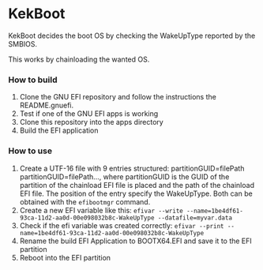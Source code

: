 # KekBoot
KekBoot decides the boot OS by checking the WakeUpType reported by the SMBIOS.

This works by chainloading the wanted OS.

### How to build
1. Clone the GNU EFI repository and follow the instructions the README.gnuefi.
2. Test if one of the GNU EFI apps is working
3. Clone this repository into the apps directory
4. Build the EFI application

### How to use
1. Create a UTF-16 file with 9 entries structured: partitionGUID=filePath partitionGUID=filePath...,
    where partitionGUID is the GUID of the partition of the chainload EFI file is placed and
    the path of the chainload EFI file. The position of the entry specify the WakeUpType.
    Both can be obtained with the `efibootmgr` command.
2. Create a new EFI variable like this:
    `efivar --write --name=1be4df61-93ca-11d2-aa0d-00e098032b8c-WakeUpType --datafile=myvar.data`
3. Check if the efi variable was created correctly:
    `efivar --print --name=1be4df61-93ca-11d2-aa0d-00e098032b8c-WakeUpType`
4. Rename the build EFI Application to BOOTX64.EFI and save it to the EFI partition
5. Reboot into the EFI partition
